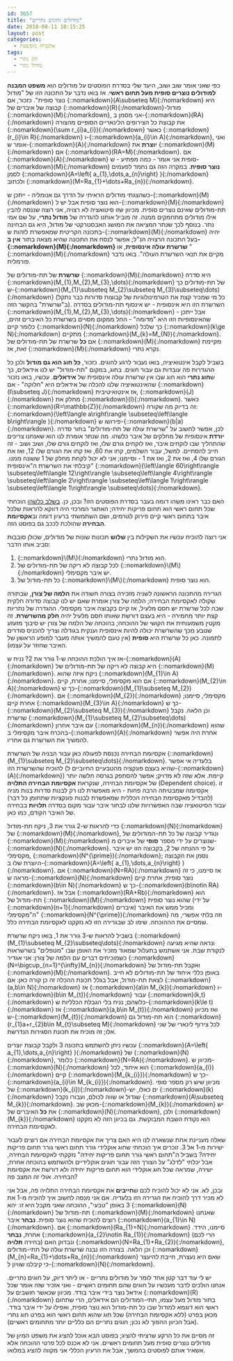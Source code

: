 ```yaml
---
id: 3657
title: "מודולים וחוגים נתריים"
date: 2018-08-11 18:15:25
layout: post
categories: 
  - אלגברה מופשטת
tags: 
  - חוג נתרי
  - מודול נתרי
---
```

כפי שאני אומר שוב ושוב, היעד שלי בסדרת הפוסטים על מודולים הוא <strong>משפט המבנה למודולים נוצרים סופית מעל תחום ראשי</strong>. אז בואו נדבר על התכונה הזו של "מודול נוצר סופית". כזכור, אם {::nomarkdown}\(A\subseteq M\){:/nomarkdown} היא קבוצה של איברים של {::nomarkdown}\(R\){:/nomarkdown}-מודול {::nomarkdown}\(M\){:/nomarkdown}, אני מסמן ב-{::nomarkdown}\(RA\){:/nomarkdown} את קבוצת כל הצירופים הלינאריים הסופיים מהצורה {::nomarkdown}\(\sum r_{i}a_{i}\){:/nomarkdown} כאשר {::nomarkdown}\(r_{i}\in R\){:/nomarkdown} ו-{::nomarkdown}\(a_{i}\in A\){:/nomarkdown}, ואני אומר ש-{::nomarkdown}\(A\){:/nomarkdown} <strong>יוצרת</strong> את {::nomarkdown}\(M\){:/nomarkdown} אם {::nomarkdown}\(RA=M\){:/nomarkdown}. אם {::nomarkdown}\(A\){:/nomarkdown} סופית אני אומר - כמה מפתיע - ש-{::nomarkdown}\(M\){:/nomarkdown} <strong>נוצר סופית</strong>. במקרה הזה גם נחמד לפעמים לסמן {::nomarkdown}\(A=\left\{ a_{1},\dots,a_{n}\right\} \){:/nomarkdown} ולכתוב {::nomarkdown}\(M=Ra_{1}+\dots+Ra_{n}\){:/nomarkdown}.

כשהצגתי מודולים הראיתי על הדרך גם אנומליה - ייתכן ש-{::nomarkdown}\(M\){:/nomarkdown} הוא נוצר סופית אבל יש ל-{::nomarkdown}\(M\){:/nomarkdown} תת-מודולים שאינם נוצרים סופית. מכיוון שזו סיטואציה לא רצויה, אני רוצה שננסה להבין אילו מודולים מתחמקים ממנה. זה מוביל אותנו להגדרה של <strong>מודול נתרי</strong>, על שם אמי נתר. בנוסף לכך שנתר המציאה את המושג האבסטרקטי של מודול, היא גם הבחינה בתכונה הקריטית שמאפשרת לזהות ש-{::nomarkdown}\(M\){:/nomarkdown} יהיה בעל התכונה הרצויה הנ"ל; אפשר לנסח את התכונה שהיא מצאה בתור <strong>אין ב-{::nomarkdown}\(M\){:/nomarkdown} שרשרת עולה אינסופית</strong>, או "{::nomarkdown}\(M\){:/nomarkdown} מקיים את תנאי השרשרת העולה". בואו נדבר פורמלית.

<strong>שרשרת</strong> של תת-מודולים של {::nomarkdown}\(M\){:/nomarkdown} היא סדרה {::nomarkdown}\(M_{1},M_{2},M_{3},\dots\){:/nomarkdown} של תת-מודולים כך ש-{::nomarkdown}\(M_{1}\subseteq M_{2}\subseteq M_{3}\subseteq\dots\){:/nomarkdown} (כל מי שמכיר קצת את הטרמינולוגיות של קבוצות סדורות כבר נתקל ב"שרשרת" בהקשר הזה). השרשרת הזו היא אינסופית - יש אינסוף תת-מודולים בסדרה {::nomarkdown}\(M_{1},M_{2},M_{3},\dots\){:/nomarkdown} - אבל ייתכן שהאינסופיות הזו היא "מדומה" - החל ממקום מסויים בשרשרת כל האיברים זהים, כלומר קיים {::nomarkdown}\(N\){:/nomarkdown} כך שלכל {::nomarkdown}\(k\ge N\){:/nomarkdown} מתקיים {::nomarkdown}\(M_{k}=M_{N}\){:/nomarkdown}. אם <strong>כל</strong> שרשרת של תת-מודולים של {::nomarkdown}\(M\){:/nomarkdown} מקיימת זאת, אז {::nomarkdown}\(M\){:/nomarkdown} נקרא נתרי.

בשביל לקבל אינטואיציה, בואו נעבור לרגע לחוגים. כזכור, <strong>כל חוג הוא גם מודול</strong> ולכן כל ההגדרות פה עובדות גם עבור חוגים. בחוג, במקום "תת-מודול" יש לנו אידאלים, כך ש<strong>חוג נתרי</strong> הוא חוג שבו אין שרשרת עולה אינסופית של <strong>אידאלים</strong>. עכשיו, בואו נזכור שהאינטואיציה שלנו להכלה של אידאלים היא "חלוקה" - אם {::nomarkdown}\(I\subseteq J\){:/nomarkdown} אז אינטואיטיבית, {::nomarkdown}\(J\){:/nomarkdown} מחלק את {::nomarkdown}\(I\){:/nomarkdown}. כאשר {::nomarkdown}\(R=\mathbb{Z}\){:/nomarkdown} זה בדיוק מה שקורה: {::nomarkdown}\(\left\langle a\right\rangle \subseteq\left\langle b\right\rangle \){:/nomarkdown} פירושו ש-{::nomarkdown}\(b\|a\){:/nomarkdown}. לכן, אפשר לחשוב על "שרשרת עולה של תת-מודולים" בתור סדרה <strong>יורדת</strong> אינסופית של מחלקים של איבר כלשהו. מה שנתר אומרת לנו הוא שאנחנו צריכים שהתהליך שבו לוקחים איבר, ואז לוקחים גורם שלו, ואז לוקחים גורם שלו, ושוב ושוב - זה חייב להסתיים. למשל, עבור השלמים, קחו את 60, ואז קחו את הגורם שלו 12, ואז את הגורם שלו 4, ואז את 2, ואז את 1 - וסיימנו; אני לא יכול לקחת מחלק של 1 ששונה ממנו. קיבלתי את השרשרת ה"אינסופית" {::nomarkdown}\(\left\langle 60\right\rangle \subseteq\left\langle 12\right\rangle \subseteq\left\langle 4\right\rangle \subseteq\left\langle 2\right\rangle \subseteq\left\langle 1\right\rangle \subseteq\left\langle 1\right\rangle \subseteq\dots\){:/nomarkdown}.

האם כבר ראינו משהו דומה בעבר בסדרת הפוסטים הזו? ובכן, כן. <a href="https://gadial.net/2018/03/01/euclidean_domains_and_pids/">בשלב כלשהו</a> הוכחתי שכל תחום ראשי הוא תחום פריקות יחידה; האתגר המרכזי היה דווקא להראות שלכל איבר בתחום ראשי קיים פירוק לגורמים, ושם השתמשתי ברעיון דומה וב<strong>אקסיומת הבחירה</strong> שהולכת לככב גם בפוסט הזה.

אני רוצה להוכיח עכשיו את השקילות בין <strong>שלוש</strong> תכונות שונות של מודולים, שכולן סובבות סביב אותו הדבר:
<ol>
 	<li>{::nomarkdown}\(M\){:/nomarkdown} הוא מודול נתרי.</li>
 	<li>לכל קבוצה לא ריקה של תת-מודולים של {::nomarkdown}\(M\){:/nomarkdown} יש איבר מקסימלי.</li>
 	<li>כל תת-מודול של {::nomarkdown}\(M\){:/nomarkdown} הוא נוצר סופית.</li>
</ol>
הגרירה מהתכונה הראשונה לשניה מזכירה בצורה חשודה את <strong>הלמה של צורן</strong>, שבתורה שקולה לאקסיומת הבחירה; הלמה של צורן אומרת שאם יש לנו קבוצה סדורה חלקית שבה לכל שרשרת יש חסם מלעיל, אז קיים בקבוצה איבר מקסימלי. ההגדרה של נתריות קצת יותר מחמירה - היא בעצם דורשת שאותו חסם מלעיל יהיה <strong>חלק מהשרשרת</strong>. זה מקטין משמעותית את הקושי של ההוכחה; בהוכחה של הלמה של צורן יש סיבוך מזעזע שנובע מכך שהשרשרת יכולה להיות אינסופית וענקית בגודלה וצריך להכניס סודרים לתמונה. כאן כל שרשרת היא <strong>סופית</strong> (אין טעם להמשיך אותה מעבר למופע הראשון של האיבר שחוזר על עצמו).

אז איך הולכת ההוכחה ש-1 גורר את 2? נניח ש-{::nomarkdown}\(A\){:/nomarkdown} היא קבוצה לא ריקה של תת-מודולים של {::nomarkdown}\(M\){:/nomarkdown}. ניקח איזה שהוא {::nomarkdown}\(M_{1}\in A\){:/nomarkdown}. אם הוא מקסימלי, סיימנו; אחרת, קיים {::nomarkdown}\(M_{2}\in A\){:/nomarkdown} כך ש-{::nomarkdown}\(M_{1}\subseteq M_{2}\){:/nomarkdown}. אם {::nomarkdown}\(M_{2}\){:/nomarkdown} מקסימלי, סיימנו; אחרת קיים {::nomarkdown}\(M_{3}\in A\){:/nomarkdown} כך ש-{::nomarkdown}\(M_{2}\subseteq M_{3}\){:/nomarkdown} וכן הלאה. נקבל שרשרת {::nomarkdown}\(M_{1}\subseteq M_{2}\subseteq\dots\){:/nomarkdown} עם איבר אחרון {::nomarkdown}\(M_{n}\){:/nomarkdown} שהוא בהכרח איבר מקסימלי ב-{::nomarkdown}\(A\){:/nomarkdown} אחרת היה אפשר להמשיך את השרשרת גם אחריו.

אקסיומת הבחירה נכנסת לפעולה כאן עבור הבניה של השרשרת {::nomarkdown}\(M_{1}\subseteq M_{2}\subseteq\dots\){:/nomarkdown}. בלעדיה אי אפשר להוכיח שהשרשרת הזו (שהיא בעצם פונקציה מהטבעיים החיוביים ל-{::nomarkdown}\(A\){:/nomarkdown}) קיימת. אלא שזה לא מדויק; אפשר להסתפק בגרסה חלשה יותר של אקסיומת הבחירה, שנקראת <strong>אקסיומת הבחירה התלויה</strong> (Dependent choice). זו אקסיומה שמבטיחה הרבה פחות - היא מאפשרת לנו רק לבנות סדרות בנות מניה (להבדיל מאקסיומת הבחירה הכללית שמאפשרת לבנות פונקציות שתחומן כל דבר) עבור הסיטואציה שבה האפשרויות שלנו לבחור איבר עבור מקום בסדרה <strong>תלויות</strong> בבחירה של האיבר הקודם, כמו כאן.

כדי להראות ש-2 גורר את 3, ניקח תת-מודול {::nomarkdown}\(N\){:/nomarkdown} של {::nomarkdown}\(M\){:/nomarkdown}, ונגדיר קבוצה של כל תת-המודולים של {::nomarkdown}\(M\){:/nomarkdown} שנוצרים על ידי מספר <strong>סופי</strong> של איברים מ-{::nomarkdown}\(N\){:/nomarkdown}. על פי ההנחה של 2, בקבוצה הזו יש איבר מקסימלי, {::nomarkdown}\(N^{\prime}\){:/nomarkdown}; נסמן את הקבוצה היוצרת שלו ב-{::nomarkdown}\(A=\left\{ a_{1},\dots,a_{n}\right\} \){:/nomarkdown}. אם {::nomarkdown}\(N=RA\){:/nomarkdown} אז סיימנו, כי זה מראה ש-{::nomarkdown}\(N\){:/nomarkdown} נוצר סופית; אחרת קיים {::nomarkdown}\(b\in N\){:/nomarkdown} כך ש-{::nomarkdown}\(b\notin RA\){:/nomarkdown}. אבל אז {::nomarkdown}\(RA+Rb\){:/nomarkdown} הוא תת-מודול של {::nomarkdown}\(M\){:/nomarkdown} שהוא נוצר סופית (על ידי {::nomarkdown}\(n+1\){:/nomarkdown} איברים) ומכיל ממש את האיבר ה"מקסימלי" {::nomarkdown}\(N^{\prime}\){:/nomarkdown} וזה בלתי אפשרי, מה שמסיים את הההוכחה. שימו לב שבגרירה הזו לא נזקקנו לאקסיומת הבחירה כלל.

בשביל להראות ש-3 גורר את 1, בואו ניקח שרשרת {::nomarkdown}\(M_{1}\subseteq M_{2}\subseteq\dots\){:/nomarkdown} ונראה שהיא מגיעה לנקודת שבת. אני אשתמש בתעלול שמאוד מזכיר את האופן שבו "מטפלים" בשרשראות כשמוכיחים דברים עם הלמה של צורן: אני אגדיר {::nomarkdown}\(N=\bigcup_{n=1}^{\infty}M_{n}\){:/nomarkdown} ואקבל תת-מודול של {::nomarkdown}\(M\){:/nomarkdown}. באופן כללי איחוד של תת-מודולים לא חייב לצאת תת-מודול, אבל בגלל תכונת ההכלה זה כן קורה כאן: אם {::nomarkdown}\(a,b\in N\){:/nomarkdown} אז {::nomarkdown}\(a\in M_{k}\){:/nomarkdown} ו-{::nomarkdown}\(b\in M_{t}\){:/nomarkdown} עבור {::nomarkdown}\(k,t\){:/nomarkdown} כלשהם; נניח בלי הגבלת הכלליות ש-{::nomarkdown}\(k\le t\){:/nomarkdown} אז {::nomarkdown}\(a,b\in M_{t}\){:/nomarkdown} ואז מכיוון ש-{::nomarkdown}\(M_{t}\){:/nomarkdown} הוא תת-מודול גם {::nomarkdown}\(r_{1}a+r_{2}b\in M_{t}\subseteq M\){:/nomarkdown} לכל צירוף לינארי של שני אלו; זה מוכיח את תכונת הסגירות הנדרשת.

עכשיו ניתן להשתמש בתכונה 3 ולקבל קבוצת יוצרים {::nomarkdown}\(A=\left\{ a_{1},\dots,a_{n}\right\} \){:/nomarkdown} של {::nomarkdown}\(N\){:/nomarkdown}, כלומר {::nomarkdown}\(N=RA\){:/nomarkdown}. מכיוון ש-{::nomarkdown}\(N\){:/nomarkdown} הוא איחוד, לכל {::nomarkdown}\(a_{i}\){:/nomarkdown} קיים {::nomarkdown}\(M_{k_{i}}\){:/nomarkdown} כך ש-{::nomarkdown}\(a_{i}\in M_{k_{i}}\){:/nomarkdown}. מכיוון שיש רק מספר סופי של {::nomarkdown}\(k_{i}\){:/nomarkdown}-ים כאלו, יש {::nomarkdown}\(k\){:/nomarkdown} שגדול או שווה לכולם, ועבורו נקבל {::nomarkdown}\(A\subseteq M_{k}\){:/nomarkdown}. מכאן שב-{::nomarkdown}\(M_{k}\){:/nomarkdown} יש את <strong>כל</strong> האיברים של {::nomarkdown}\(N\){:/nomarkdown}, ולכן {::nomarkdown}\(M_{k}\){:/nomarkdown} הוא נקודת השבת המבוקשת. גם בכיוון הזה לא נזקקנו לאקסיומת הבחירה.

שאלה מעניינת אחת שנשארה לנו היא האם צריך את אקסיומת הבחירה אם רוצים לעבור ישירות מ-1 אל 3. זוכרים איך הוכחתי שחוג אוקלידי גורר תחום ראשי גורר תחום פריקות יחידה? בשביל ה"תחום ראשי גורר תחום פריקות יחידה" נזקקתי לאקסיומת הבחירה, אבל יכלתי "לדלג" על הצורך הזה עבור חוגים אוקלידיים ולהשתמש בהוכחה אחרת, ישירה, שמראה שכל חוג אוקלידי הוא תחום פריקות יחידה ולא דורשת את אקסיומת הבחירה. אולי זה המצב פה?

ובכן, לא. אני לא יכול להוכיח לכם ש<strong>חייבים</strong> את אקסיומת הבחירה התלויה פה, אבל אני לא מכיר דרך להוכיח את הגרירה הזו בלעדיה. אם אני מנסה לחשוב איך להוכיח מ-1 את 3 באופן "טבעי", ההוכחה שאני מקבל היא זו: יהא {::nomarkdown}\(N\){:/nomarkdown} תת-מודול של {::nomarkdown}\(M\){:/nomarkdown} שאנחנו רוצים להוכיח שהוא נוצר סופית. <strong>נבחר</strong> איבר {::nomarkdown}\(a_{1}\in N\){:/nomarkdown}. אם {::nomarkdown}\(Ra_{1}=N\){:/nomarkdown} סיימנו, הידד. אחרת, <strong>נבחר</strong> {::nomarkdown}\(a_{2}\notin Ra_{1}\){:/nomarkdown} (הרי לכם בחירה <strong>תלויה</strong>) ונבדוק האם {::nomarkdown}\(N=Ra_{1}+Ra_{2}\){:/nomarkdown}, וכן הלאה. בצורה הזו נבנה שרשרת עולה של תתי-מודולים {::nomarkdown}\(M_{n}=Ra_{1}+\dots+Ra_{n}\){:/nomarkdown} שאם היא נעצרת, חייבת להיעצר כי קיבלנו שוויון ל-{::nomarkdown}\(N\){:/nomarkdown}.

יש לי עוד דבר קטן אחד לומר על מודולים נתריים - או ליתר דיוק, על חוגים נתריים. אנחנו הולכים לדבר מעכשיו על חוגים שהם תחומים ראשיים - ואני אזכיר שזה אומר שכל אידאל נוצר בידי איבר בודד. מכיוון שכאשר חושבים על {::nomarkdown}\(R\){:/nomarkdown} בתור מודול מעל עצמו, תתי-המודולים הם אידאלים, הרי שתחום ראשי הוא דוגמא למודול שבו כל תת-מודול הוא נוצר סופית, ואפילו על ידי איבר בודד. מכאן בפרט (ללא אקסיומת הבחירה) שכל חוג שהוא תחום ראשי הוא בפרט חוג נתרי (אבל הכיוון ההפוך לא נכון; חוגים נתריים הם כלליים יותר מתחומים ראשיים).

זה מסיים את כל הרקע שרציתי להציג; בפוסט הבא אוכל להציג את משפט המיון של מודולים נוצרים סופית מעל תחומים ראשיים. אני לא אכנס לכל פרטי ההוכחה אלא אשאיר אותם לפוסטים בהמשך, אבל את הרעיון הכללי אני מקווה להציג במלואו.
